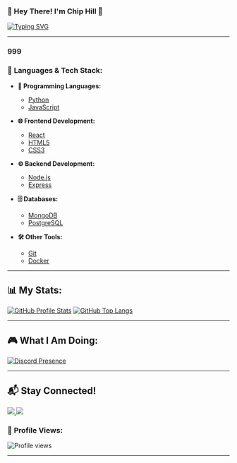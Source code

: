 ### 🌟 Hey There! I'm **Chip Hill** 🌟

[![Typing SVG](https://media3.giphy.com/media/Tao8dFHeBSnbA9xj4o/giphy.gif?cid=6c09b9520ht05c5pim9hi9vqo0quz8gqm4jkcq662g3tdp2o&ep=v1_internal_gif_by_id&rid=giphy.gif&ct=g)](https://www.youtube.com/watch?v=6TK--iArtQM&ab_channel=JuiceWRLDVEVO)

---
### 999

### 🚀 **Languages & Tech Stack:**

- **🔧 Programming Languages:**
  - [Python](https://www.python.org/)
  - [JavaScript](https://developer.mozilla.org/en-US/docs/Web/JavaScript)
  
- **🌐 Frontend Development:**
  - [React](https://reactjs.org/)
  - [HTML5](https://www.w3schools.com/html/)
  - [CSS3](https://www.w3schools.com/css/)

- **⚙️ Backend Development:**
  - [Node.js](https://nodejs.org/)
  - [Express](https://expressjs.com/)

- **🗄️ Databases:**
  - [MongoDB](https://www.mongodb.com/)
  - [PostgreSQL](https://www.postgresql.org/)

- **🛠️ Other Tools:**
  - [Git](https://git-scm.com/)
  - [Docker](https://www.docker.com/)

---

## 📊 **My Stats:**

[![GitHub Profile Stats](https://github-readme-stats.vercel.app/api?username=ChipLitFire&show_icons=true&theme=dracula&locale=en)](https://github.com/ChipLitFire)
[![GitHub Top Langs](https://github-readme-stats.vercel.app/api/top-langs?username=ChipLitFire&show_icons=true&theme=dracula&locale=en&layout=compact)](https://github.com/ChipLitFire)

---

## 🎮 **What I Am Doing:**

[![Discord Presence](https://lanyard.cnrad.dev/api/1327514116771938324)](https://discord.com/users/1327514116771938324)

---

## 📬 **Stay Connected!**

<a href="chiplitfire.github.io" target="_blank">
  <img src="https://img.shields.io/badge/YouTube-FF0000?logo=youtube&style=social">
</a>
<a href="chiplitfire.github.io" target="_blank">
  <img src="https://img.shields.io/badge/Discord-7289DA?logo=discord&style=social">
</a>

### 🥇 **Profile Views:**

<img src="https://komarev.com/ghpvc/?username=ChipLitFire&label=Views&color=0e75b6&style=flat" alt="Profile views">

---


